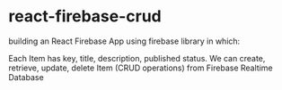 # react-firebase-crud
building an React Firebase App using firebase library in which:

Each Item has key, title, description, published status.
We can create, retrieve, update, delete Item (CRUD operations) from Firebase Realtime Database
